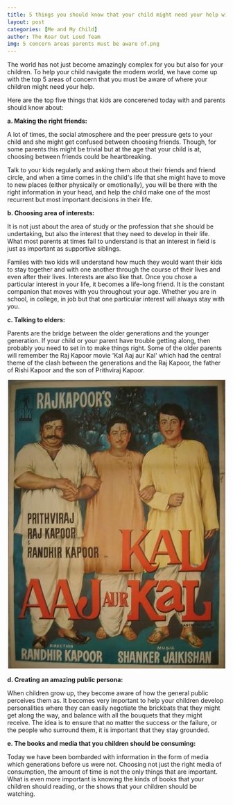 ```yaml
---
title: 5 things you should know that your child might need your help with
layout: post
categories: [Me and My Child]
author: The Roar Out Loud Team
img: 5 concern areas parents must be aware of.png
---
```


The world has not just become amazingly complex for you but also for your children. To help your child navigate the modern world, we have come up with the top 5 areas of concern that you must be aware of where your children might need your help.

Here are the top five things that kids are concerened today with and parents should know about:

**a. Making the right friends:**

A lot of times, the social atmosphere and the peer pressure gets to your child and she might get confused between choosing friends. Though, for some parents this might be trivial but at the age that your child is at, choosing between friends could be heartbreaking. 

Talk to your kids regularly and asking them about their friends and friend circle, and when a time comes in the child's life that she might have to move to new places (either physically or emotionally), you will be there with the right information in your head, and help the child make one of the most recurrent but most important decisions in their life.

**b. Choosing area of interests:**

It is not just about the area of study or the profession that she should be undertaking, but also the interest that they need to develop in their life. What most parents at times fail to understand is that an interest in field is just as important as supportive siblings. 

Familes with two kids will understand how much they would want their kids to stay together and with one another through the course of their lives and even after their lives. Interests are also like that. Once you chose a particular interest in your life, it becomes a life-long friend. It is the constant companion that moves with you throughout your age. Whether you are in school, in college, in job but that one particular interest will always stay with you.

**c. Talking to elders:**

Parents are the bridge between the older generations and the younger generation. If your child or your parent have trouble getting along, then probably you need to set in to make things right. Some of the older parents will remember the Raj Kapoor movie 'Kal Aaj aur Kal' which had the central theme of the clash between the generations and the Raj Kapoor, the father of Rishi Kapoor and the son of Prithviraj Kapoor.

<center><img src="/Df4Hl_lXcAAwiPn.jpg" > </center>


**d. Creating an amazing public persona:**

When children grow up, they become aware of how the general public perceives them as. It becomes very important to help your children develop personalities where they can easily negotiate the brickbats that they might get along the way, and balance with all the bouquets that they might receive. The idea is to ensure that no matter the success or the failure, or the people who surround them, it is important that they stay grounded.

**e. The books and media that you children should be consuming:**

Today we have been bombarded with information in the form of media which generations before us were not. Choosing not just the right media of consumption, the amount of time is not the only things that are important. What is even more important is knowing the kinds of books that your children should reading, or the shows that your children should be watching.